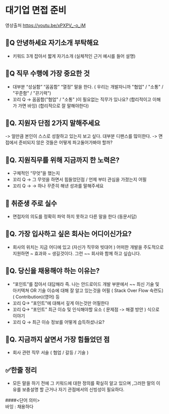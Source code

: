 # 대기업 면접 준비

영상출처
https://youtu.be/xPXPV_-o_jM

## 🍎Q 안녕하세요 자기소개 부탁해요 
-  키워드 3개 잡아서 짧게  자기소개 (실체적인 근거 예시를 들어 설명)

## 🍎Q 직무 수행에 가장 중요한 것
 - 대부분 “성실함” “꼼꼼함” “열정” 말을 한다. ( 우리는 개발자니까 "협업" / "소통" / "꾸준함" / "끈기력")
 - 꼬리 Q -> 꼼꼼함("협업" / "소통" )이 필요없는 직무가 있나요?  (합리적이고 이해가 가면 바잉) (합리적으로 잘 말해야한다)


## 🍎Q. 지원자 단점 2가지 말해주세요 
->  얼만큼 본인이 스스로 성찰하고 있는지 보고 싶다. 대부분 디팬스를 많이한다.
-> 면접에서 준비되지 않은 것들은 어떻게 파고둘어가봐야 할까?

## 🍎Q. 지원직무를 위해 지금까지 한 노력은?
- 구체적인 “무엇”을 했는지  
- 꼬리 Q -> 그 무엇을 하면서 힘들었던점 / 언제 부터 관심을 가졌는지 어필 
- 꼬리 Q -> -> 하나 꾸준히 해낸 성과를 말해주세요


## 🍎 취준생 주로 실수
- 면접자의 의도를 정확히 파악 하지 못하고 다른 말을 한다  (동문서답)

## 🍎Q. 가장 입사하고 싶은 회사는 어디이신가요?
- 회사의 위치는 지금 어디에 있고 (자신가 직무와 빗대어 ) 어떠한 개발을 주도적으로 지원하면 ~ 효과와 ~ 생길것이다. 그런 ~~ 회사와 함께 하고 싶습니다.

## 🍎Q. 당신을 채용해야 하는 이유는?
- “포인트”를 잡아서 대답해라 즉. 나는 안드로이드 개발 부분에서 ~~ 최신 기술 및 아키텍쳐 OR 기술 이슈에 대해 잘 알고 있는것을 어필 ( Stack Over Flow 숙련도) ( Contribution)(영어) 등
- 꼬리 Q-> “포인트”에 대해서 깊게 아는것만 어필한다
- 꼬리 Q-> “포인트” 최근 이슈 및 인식해야할 요소  ( 문제점 -> 해결 방안 ) 식으로 이야기 
- 꼬리 Q -> 최근 이슈 정보를 어떻게 습득하셨나요? 

## 🍎Q. 지금까지 살면서 가장 힘들었던 점 
- 회사 관련 직무 서술 ( 협업 / 갈등 / 기술 )

## ✅한줄 정리 
- 모든 말을 하기 전에 그 키워드에 대한 정의를 확실히 알고 있으며 ,그러한 말의 이유를 보충설명 할 근거나 자기 관점에서의 신빙성이 필요하다.

####<단어 의미>
<br>바잉 : 채용하다 

